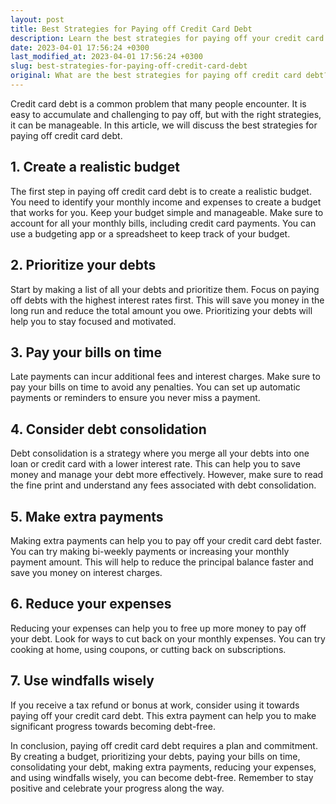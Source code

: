 ```yaml
---
layout: post
title: Best Strategies for Paying off Credit Card Debt
description: Learn the best strategies for paying off your credit card debt and become debt-free.
date: 2023-04-01 17:56:24 +0300
last_modified_at: 2023-04-01 17:56:24 +0300
slug: best-strategies-for-paying-off-credit-card-debt
original: What are the best strategies for paying off credit card debt?
---
```

Credit card debt is a common problem that many people encounter. It is easy to accumulate and challenging to pay off, but with the right strategies, it can be manageable. In this article, we will discuss the best strategies for paying off credit card debt.

## 1. Create a realistic budget

The first step in paying off credit card debt is to create a realistic budget. You need to identify your monthly income and expenses to create a budget that works for you. Keep your budget simple and manageable. Make sure to account for all your monthly bills, including credit card payments. You can use a budgeting app or a spreadsheet to keep track of your budget.

## 2. Prioritize your debts

Start by making a list of all your debts and prioritize them. Focus on paying off debts with the highest interest rates first. This will save you money in the long run and reduce the total amount you owe. Prioritizing your debts will help you to stay focused and motivated.

## 3. Pay your bills on time

Late payments can incur additional fees and interest charges. Make sure to pay your bills on time to avoid any penalties. You can set up automatic payments or reminders to ensure you never miss a payment.

## 4. Consider debt consolidation

Debt consolidation is a strategy where you merge all your debts into one loan or credit card with a lower interest rate. This can help you to save money and manage your debt more effectively. However, make sure to read the fine print and understand any fees associated with debt consolidation.

## 5. Make extra payments

Making extra payments can help you to pay off your credit card debt faster. You can try making bi-weekly payments or increasing your monthly payment amount. This will help to reduce the principal balance faster and save you money on interest charges.

## 6. Reduce your expenses

Reducing your expenses can help you to free up more money to pay off your debt. Look for ways to cut back on your monthly expenses. You can try cooking at home, using coupons, or cutting back on subscriptions.

## 7. Use windfalls wisely

If you receive a tax refund or bonus at work, consider using it towards paying off your credit card debt. This extra payment can help you to make significant progress towards becoming debt-free.

In conclusion, paying off credit card debt requires a plan and commitment. By creating a budget, prioritizing your debts, paying your bills on time, consolidating your debt, making extra payments, reducing your expenses, and using windfalls wisely, you can become debt-free. Remember to stay positive and celebrate your progress along the way.